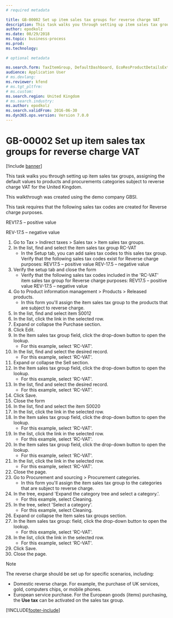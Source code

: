 ```yaml
--- 
# required metadata 
 
title: GB-00002 Set up item sales tax groups for reverse charge VAT
description: This task walks you through setting up item sales tax groups, assigning the default values to products and procurements categories subject to reverse charge VAT for the United Kingdom. 
author: epodkolz
ms.date: 08/29/2018
ms.topic: business-process 
ms.prod:  
ms.technology:  
 
# optional metadata 
 
ms.search.form: TaxItemGroup, DefaultDashboard, EcoResProductDetailsExtended, ProcCategoryHierarchyManagement   
audience: Application User 
# ms.devlang:  
ms.reviewer: kfend
# ms.tgt_pltfrm:  
# ms.custom:  
ms.search.region: United Kingdom
# ms.search.industry: 
ms.author: epodkolz
ms.search.validFrom: 2016-06-30 
ms.dyn365.ops.version: Version 7.0.0 
---
```

# GB-00002 Set up item sales tax groups for reverse charge VAT

[!include [banner](../../includes/banner.md)]

This task walks you through setting up item sales tax groups, assigning the default values to products and procurements categories subject to reverse charge VAT for the United Kingdom.

This walkthrough was created using the demo company GBSI.

This task requires that the following sales tax codes are created for Reverse charge purposes.  

REV17.5 – positive value

REV-17.5 – negative value

1. Go to Tax > Indirect taxes > Sales tax > Item sales tax groups.
2. In the list, find and select the item sales tax group RC-VAT
    * In the Setup tab, you can add sales tax codes to this sales tax group.  Verify that the following sales tax codes exist for Reverse charge purposes:  REV17.5 – positive value  REV-17.5 – negative value  
3. Verify the setup tab and close the form
    * Verify that the following sales tax codes included in the 'RC-VAT' item sales tax group for Reverse charge purposes:  REV17.5 – positive value  REV-17.5 – negative value  
4. Go to Product information management > Products > Released products.
    * In this form you'll assign the item sales tax group to the products that are subject to reverse charge.  
5. In the list, find and select item S0012
6. In the list, click the link in the selected row.
7. Expand or collapse the Purchase section.
8. Click Edit.
9. In the Item sales tax group field, click the drop-down button to open the lookup.
    * For this example, select 'RC-VAT'.  
10. In the list, find and select the desired record.
    * For this example, select 'RC-VAT'.  
11. Expand or collapse the Sell section.
12. In the Item sales tax group field, click the drop-down button to open the lookup.
    * For this example, select 'RC-VAT'.  
13. In the list, find and select the desired record.
    * For this example, select 'RC-VAT'.  
14. Click Save.
15. Close the form
16. In the list, find and select the item S0020
17. In the list, click the link in the selected row.
18. In the Item sales tax group field, click the drop-down button to open the lookup.
    * For this example, select 'RC-VAT'.  
19. In the list, click the link in the selected row.
    * For this example, select 'RC-VAT'.  
20. In the Item sales tax group field, click the drop-down button to open the lookup.
    * For this example, select 'RC-VAT'.  
21. In the list, click the link in the selected row.
    * For this example, select 'RC-VAT'.  
22. Close the page.
23. Go to Procurement and sourcing > Procurement categories.
    * In this form you'll assign the item sales tax group to the categories that are subject to reverse charge.  
24. In the tree, expand 'Expand the category tree and select a category.'.
    * For this example, select Cleaning.  
25. In the tree, select 'Select a category'.
    * For this example, select Cleaning.  
26. Expand or collapse the Item sales tax groups section.
27. In the Item sales tax group: field, click the drop-down button to open the lookup.
    * For this example, select 'RC-VAT'.  
28. In the list, click the link in the selected row.
    * For this example, select 'RC-VAT'.  
29. Click Save.
30. Close the page.

> [!NOTE]
> The reverse charge should be set up for specific scenarios, including:
>
> - Domestic reverse charge. For example, the purchase of UK services, gold, computers chips, or mobile phones.
> - European service purchase. For the European goods (items) purchasing, the **Use tax** can be activated on the sales tax group.



[!INCLUDE[footer-include](../../../includes/footer-banner.md)]